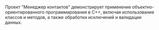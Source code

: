 Проект "Менеджер контактов" демонстрирует применение объектно-ориентированного программирования в C++, включая использование классов и методов, а также обработки исключений и валидации данных.